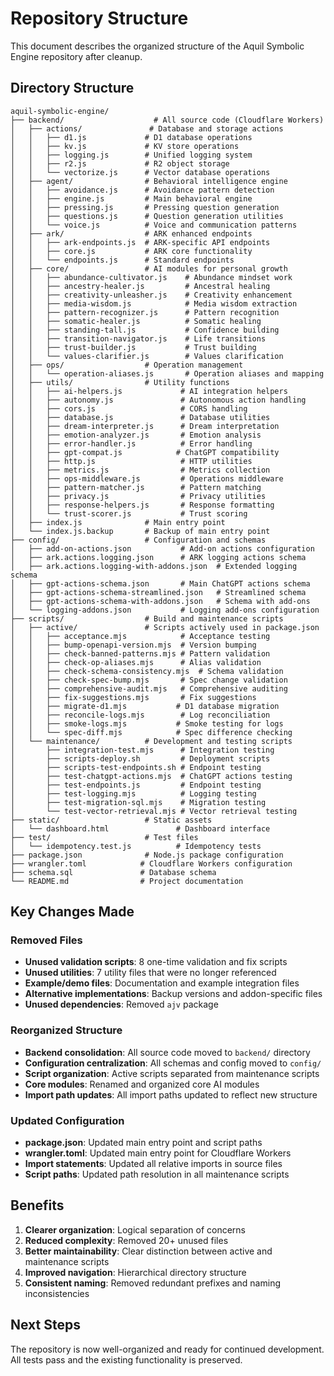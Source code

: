 # Repository Structure

This document describes the organized structure of the Aquil Symbolic Engine repository after cleanup.

## Directory Structure

```
aquil-symbolic-engine/
├── backend/                    # All source code (Cloudflare Workers)
│   ├── actions/               # Database and storage actions
│   │   ├── d1.js             # D1 database operations
│   │   ├── kv.js             # KV store operations
│   │   ├── logging.js        # Unified logging system
│   │   ├── r2.js             # R2 object storage
│   │   └── vectorize.js      # Vector database operations
│   ├── agent/                # Behavioral intelligence engine
│   │   ├── avoidance.js      # Avoidance pattern detection
│   │   ├── engine.js         # Main behavioral engine
│   │   ├── pressing.js       # Pressing question generation
│   │   ├── questions.js      # Question generation utilities
│   │   └── voice.js          # Voice and communication patterns
│   ├── ark/                  # ARK enhanced endpoints
│   │   ├── ark-endpoints.js  # ARK-specific API endpoints
│   │   ├── core.js           # ARK core functionality
│   │   └── endpoints.js      # Standard endpoints
│   ├── core/                 # AI modules for personal growth
│   │   ├── abundance-cultivator.js    # Abundance mindset work
│   │   ├── ancestry-healer.js         # Ancestral healing
│   │   ├── creativity-unleasher.js    # Creativity enhancement
│   │   ├── media-wisdom.js            # Media wisdom extraction
│   │   ├── pattern-recognizer.js      # Pattern recognition
│   │   ├── somatic-healer.js          # Somatic healing
│   │   ├── standing-tall.js           # Confidence building
│   │   ├── transition-navigator.js    # Life transitions
│   │   ├── trust-builder.js           # Trust building
│   │   └── values-clarifier.js        # Values clarification
│   ├── ops/                  # Operation management
│   │   └── operation-aliases.js       # Operation aliases and mapping
│   ├── utils/                # Utility functions
│   │   ├── ai-helpers.js             # AI integration helpers
│   │   ├── autonomy.js               # Autonomous action handling
│   │   ├── cors.js                   # CORS handling
│   │   ├── database.js               # Database utilities
│   │   ├── dream-interpreter.js      # Dream interpretation
│   │   ├── emotion-analyzer.js       # Emotion analysis
│   │   ├── error-handler.js          # Error handling
│   │   ├── gpt-compat.js            # ChatGPT compatibility
│   │   ├── http.js                   # HTTP utilities
│   │   ├── metrics.js                # Metrics collection
│   │   ├── ops-middleware.js         # Operations middleware
│   │   ├── pattern-matcher.js        # Pattern matching
│   │   ├── privacy.js                # Privacy utilities
│   │   ├── response-helpers.js       # Response formatting
│   │   └── trust-scorer.js           # Trust scoring
│   ├── index.js              # Main entry point
│   └── index.js.backup       # Backup of main entry point
├── config/                   # Configuration and schemas
│   ├── add-on-actions.json           # Add-on actions configuration
│   ├── ark.actions.logging.json      # ARK logging actions schema
│   ├── ark.actions.logging-with-addons.json  # Extended logging schema
│   ├── gpt-actions-schema.json       # Main ChatGPT actions schema
│   ├── gpt-actions-schema-streamlined.json   # Streamlined schema
│   ├── gpt-actions-schema-with-addons.json   # Schema with add-ons
│   └── logging-addons.json           # Logging add-ons configuration
├── scripts/                  # Build and maintenance scripts
│   ├── active/               # Scripts actively used in package.json
│   │   ├── acceptance.mjs            # Acceptance testing
│   │   ├── bump-openapi-version.mjs  # Version bumping
│   │   ├── check-banned-patterns.mjs # Pattern validation
│   │   ├── check-op-aliases.mjs      # Alias validation
│   │   ├── check-schema-consistency.mjs  # Schema validation
│   │   ├── check-spec-bump.mjs       # Spec change validation
│   │   ├── comprehensive-audit.mjs   # Comprehensive auditing
│   │   ├── fix-suggestions.mjs       # Fix suggestions
│   │   ├── migrate-d1.mjs           # D1 database migration
│   │   ├── reconcile-logs.mjs        # Log reconciliation
│   │   ├── smoke-logs.mjs           # Smoke testing for logs
│   │   └── spec-diff.mjs            # Spec difference checking
│   └── maintenance/          # Development and testing scripts
│       ├── integration-test.mjs      # Integration testing
│       ├── scripts-deploy.sh         # Deployment scripts
│       ├── scripts-test-endpoints.sh # Endpoint testing
│       ├── test-chatgpt-actions.mjs  # ChatGPT actions testing
│       ├── test-endpoints.js         # Endpoint testing
│       ├── test-logging.mjs          # Logging testing
│       ├── test-migration-sql.mjs    # Migration testing
│       └── test-vector-retrieval.mjs # Vector retrieval testing
├── static/                   # Static assets
│   └── dashboard.html               # Dashboard interface
├── test/                     # Test files
│   └── idempotency.test.js          # Idempotency tests
├── package.json              # Node.js package configuration
├── wrangler.toml            # Cloudflare Workers configuration
├── schema.sql               # Database schema
└── README.md                # Project documentation
```

## Key Changes Made

### Removed Files
- **Unused validation scripts**: 8 one-time validation and fix scripts
- **Unused utilities**: 7 utility files that were no longer referenced
- **Example/demo files**: Documentation and example integration files
- **Alternative implementations**: Backup versions and addon-specific files
- **Unused dependencies**: Removed `ajv` package

### Reorganized Structure
- **Backend consolidation**: All source code moved to `backend/` directory
- **Configuration centralization**: All schemas and config moved to `config/`
- **Script organization**: Active scripts separated from maintenance scripts
- **Core modules**: Renamed and organized core AI modules
- **Import path updates**: All import paths updated to reflect new structure

### Updated Configuration
- **package.json**: Updated main entry point and script paths
- **wrangler.toml**: Updated main entry point for Cloudflare Workers
- **Import statements**: Updated all relative imports in source files
- **Script paths**: Updated path resolution in all maintenance scripts

## Benefits

1. **Clearer organization**: Logical separation of concerns
2. **Reduced complexity**: Removed 20+ unused files
3. **Better maintainability**: Clear distinction between active and maintenance scripts
4. **Improved navigation**: Hierarchical directory structure
5. **Consistent naming**: Removed redundant prefixes and naming inconsistencies

## Next Steps

The repository is now well-organized and ready for continued development. All tests pass and the existing functionality is preserved.